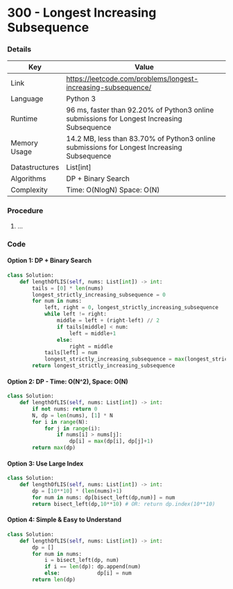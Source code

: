 # 300 - Longest Increasing Subsequence

### Details

| Key | Value |
| --- | ----- |
| Link | https://leetcode.com/problems/longest-increasing-subsequence/
| Language | Python 3
| Runtime | 96 ms, faster than 92.20% of Python3 online submissions for Longest Increasing Subsequence
| Memory Usage | 14.2 MB, less than 83.70% of Python3 online submissions for Longest Increasing Subsequence
| Datastructures | List[int]
| Algorithms | DP + Binary Search
| Complexity | Time: O(NlogN) Space: O(N)

### Procedure

1. ...

### Code

#### Option 1: DP + Binary Search

```python
class Solution:
    def lengthOfLIS(self, nums: List[int]) -> int:
        tails = [0] * len(nums)
        longest_strictly_increasing_subsequence = 0
        for num in nums:
            left, right = 0, longest_strictly_increasing_subsequence
            while left != right:
                middle = left + (right-left) // 2
                if tails[middle] < num:
                    left = middle+1
                else:
                    right = middle
            tails[left] = num
            longest_strictly_increasing_subsequence = max(longest_strictly_increasing_subsequence, left+1)
        return longest_strictly_increasing_subsequence
```

#### Option 2: DP - Time: O(N^2), Space: O(N)

```python
class Solution:
    def lengthOfLIS(self, nums: List[int]) -> int:
        if not nums: return 0
        N, dp = len(nums), [1] * N
        for i in range(N):
            for j in range(i):
                if nums[i] > nums[j]:
                    dp[i] = max(dp[i], dp[j]+1)
        return max(dp)
```

#### Option 3: Use Large Index

```python
class Solution:
    def lengthOfLIS(self, nums: List[int]) -> int:
        dp = [10**10] * (len(nums)+1)
        for num in nums: dp[bisect_left(dp,num)] = num
        return bisect_left(dp,10**10) # OR: return dp.index(10**10)
```

#### Option 4: Simple & Easy to Understand

```python
class Solution:
    def lengthOfLIS(self, nums: List[int]) -> int:
        dp = []
        for num in nums:
            i = bisect_left(dp, num)
            if i == len(dp): dp.append(num)
            else:            dp[i] = num
        return len(dp)
```
